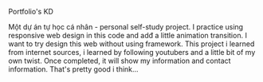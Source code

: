 Portfolio's KD

Một dự án tự học cá nhân - personal self-study project.
I practice using responsive web design in this code and adđ a little animation transition.
I want to try design this web without using framework. This project i learned from internet sources, i learned by following youtubers and a little bit of my own twist.
Once completed, it will show my information and contact information. That's pretty good i think...

